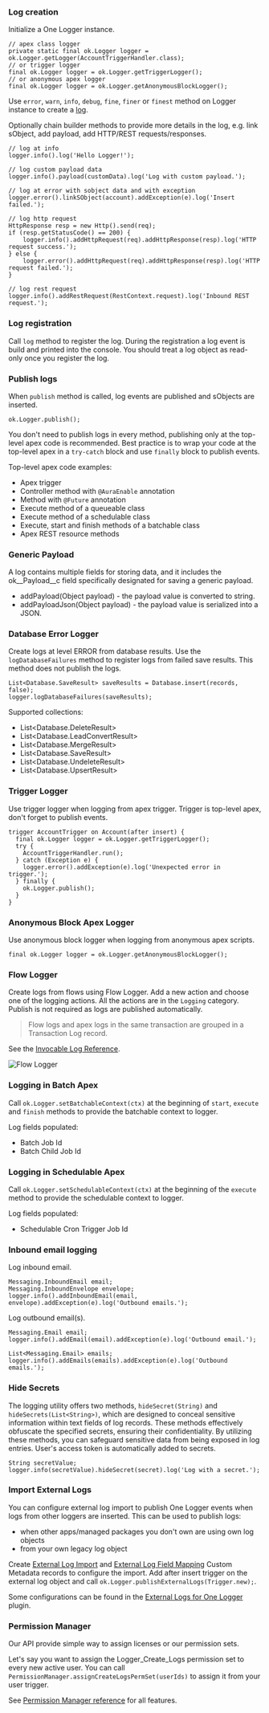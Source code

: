 ### Log creation

Initialize a One Logger instance.

```apex
// apex class logger
private static final ok.Logger logger = ok.Logger.getLogger(AccountTriggerHandler.class);
// or trigger logger
final ok.Logger logger = ok.Logger.getTriggerLogger();
// or anonymous apex logger
final ok.Logger logger = ok.Logger.getAnonymousBlockLogger();
```

Use `error`, `warn`, `info`, `debug`, `fine`, `finer` or `finest` method on Logger instance to create a
[log](https://kratapps.com/one-logger/latest/reference/Log.cls).

Optionally chain builder methods to provide more details in the log,
e.g. link sObject, add payload, add HTTP/REST requests/responses.

```apex
// log at info
logger.info().log('Hello Logger!');

// log custom payload data
logger.info().payload(customData).log('Log with custom payload.');

// log at error with sobject data and with exception
logger.error().linkSObject(account).addException(e).log('Insert failed.');

// log http request
HttpResponse resp = new Http().send(req);
if (resp.getStatusCode() == 200) {
    logger.info().addHttpRequest(req).addHttpResponse(resp).log('HTTP request success.');
} else {
    logger.error().addHttpRequest(req).addHttpResponse(resp).log('HTTP request failed.');
}

// log rest request
logger.info().addRestRequest(RestContext.request).log('Inbound REST request.');
```

### Log registration

Call `log` method to register the log.
During the registration a log event is build and printed into the console.
You should treat a log object as read-only once you register the log.

### Publish logs

When `publish` method is called, log events are published and sObjects are inserted.

```apex
ok.Logger.publish();
```

You don't need to publish logs in every method, publishing only at the top-level apex code is recommended.
Best practice is to wrap your code at the
top-level apex in a `try-catch` block and use `finally` block to publish events.

Top-level apex code examples:

-   Apex trigger
-   Controller method with `@AuraEnable` annotation
-   Method with `@Future` annotation
-   Execute method of a queueable class
-   Execute method of a schedulable class
-   Execute, start and finish methods of a batchable class
-   Apex REST resource methods

### Generic Payload

A log contains multiple fields for storing data, and it includes the ok\_\_Payload\_\_c field specifically designated for saving a generic payload.

-   addPayload(Object payload) - the payload value is converted to string.
-   addPayloadJson(Object payload) - the payload value is serialized into a JSON.

### Database Error Logger

Create logs at level ERROR from database results.
Use the `logDatabaseFailures` method to register logs from failed save results.
This method does not publish the logs.

```apex
List<Database.SaveResult> saveResults = Database.insert(records, false);
logger.logDatabaseFailures(saveResults);
```

Supported collections:

-   List<Database.DeleteResult>
-   List<Database.LeadConvertResult>
-   List<Database.MergeResult>
-   List<Database.SaveResult>
-   List<Database.UndeleteResult>
-   List<Database.UpsertResult>

### Trigger Logger

Use trigger logger when logging from apex trigger.
Trigger is top-level apex, don't forget to publish events.

```apex
trigger AccountTrigger on Account(after insert) {
  final ok.Logger logger = ok.Logger.getTriggerLogger();
  try {
    AccountTriggerHandler.run();
  } catch (Exception e) {
    logger.error().addException(e).log('Unexpected error in trigger.');
  } finally {
    ok.Logger.publish();
  }
}
```

### Anonymous Block Apex Logger

Use anonymous block logger when logging from anonymous apex scripts.

```apex
final ok.Logger logger = ok.Logger.getAnonymousBlockLogger();
```

### Flow Logger

Create logs from flows using Flow Logger. Add a new action and choose one of the logging actions.
All the actions are in the `Logging` category.
Publish is not required as logs are published automatically.

> Flow logs and apex logs in the same transaction are grouped in a Transaction Log record.

See the [Invocable Log Reference](https://kratapps.com/one-logger/latest/reference/InvocableLog.cls).

![Flow Logger](https://kratapps.com/images/one-logger/flow_logger.png "Flow Logger")

### Logging in Batch Apex

Call `ok.Logger.setBatchableContext(ctx)`
at the beginning of `start`, `execute` and `finish` methods
to provide the batchable context to logger.

Log fields populated:

-   Batch Job Id
-   Batch Child Job Id

### Logging in Schedulable Apex

Call `ok.Logger.setSchedulableContext(ctx)`
at the beginning of the `execute` method
to provide the schedulable context to logger.

Log fields populated:

-   Schedulable Cron Trigger Job Id

### Inbound email logging

Log inbound email.

```apex
Messaging.InboundEmail email;
Messaging.InboundEnvelope envelope;
logger.info().addInboundEmail(email, envelope).addException(e).log('Outbound emails.');
```

Log outbound email(s).

```apex
Messaging.Email email;
logger.info().addEmail(email).addException(e).log('Outbound email.');

List<Messaging.Email> emails;
logger.info().addEmails(emails).addException(e).log('Outbound emails.');
```

### Hide Secrets

The logging utility offers two methods, `hideSecret(String)` and `hideSecrets(List<String>)`,
which are designed to conceal sensitive information within text fields of log records.
These methods effectively obfuscate the specified secrets, ensuring their confidentiality.
By utilizing these methods, you can safeguard sensitive data from being exposed in log entries.
User's access token is automatically added to secrets.

```apex
String secretValue;
logger.info(secretValue).hideSecret(secret).log('Log with a secret.');
```

### Import External Logs

You can configure external log import to publish One Logger events when logs from other loggers are inserted.
This can be used to publish logs:

-   when other apps/managed packages you don't own are using own log objects
-   from your own legacy log object

Create [External Log Import](https://kratapps.com/one-logger/latest/reference/ok__External_Log_Import__mdt)
and [External Log Field Mapping](https://kratapps.com/one-logger/latest/reference/ok__External_Log_Field_Mapping__mdt)
Custom Metadata records to configure the import. Add after
insert trigger on the external log object and call `ok.Logger.publishExternalLogs(Trigger.new);`.

Some configurations can be found in the
[External Logs for One Logger](https://kratapps.com/one-logger/plugins/external-logs-for-one-logger/) plugin.

### Permission Manager

Our API provide simple way to assign licenses or our permission sets.

Let's say you want to assign the Logger_Create_Logs permission set to every new active user.
You can call `PermissionManager.assignCreateLogsPermSet(userIds)` to assign it from your user trigger.

See [Permission Manager reference](https://kratapps.com/one-logger/latest/reference/PermissionManager.cls)
for all features.

